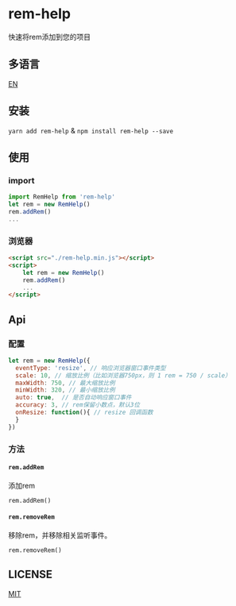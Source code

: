 # rem-help
快速将rem添加到您的项目

## 多语言
<a href="https://github.com/Jon-Millent/rem-help/blob/master/README.md">EN</a>

## 安装
`yarn add rem-help` & `npm install rem-help --save`

## 使用
### import
```js
import RemHelp from 'rem-help'
let rem = new RemHelp()
rem.addRem()
...
```
### 浏览器
```html
<script src="./rem-help.min.js"></script>
<script>
    let rem = new RemHelp()
    rem.addRem()
    ...
</script>
```

## Api
### 配置
```js
let rem = new RemHelp({
  eventType: 'resize', // 响应浏览器窗口事件类型
  scale: 10, // 缩放比例（比如浏览器750px，则 1 rem = 750 / scale）
  maxWidth: 750, // 最大缩放比例
  minWidth: 320, // 最小缩放比例
  auto: true,  // 是否自动响应窗口事件
  accuracy: 3, // rem保留小数点，默认3位
  onResize: function(){ // resize 回调函数
  }
})
```
### 方法
#### `rem.addRem`
添加rem
```
rem.addRem()
```
#### `rem.removeRem`
移除rem，并移除相关监听事件。
```
rem.removeRem()
```
## LICENSE
<a href="http://opensource.org/licenses/MIT">MIT</a>
